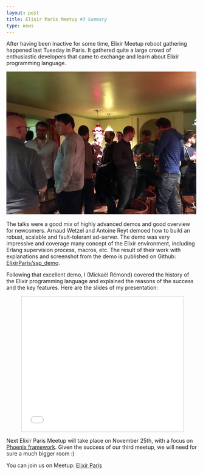 ```yaml
---
layout: post
title: Elixir Paris Meetup #3 Summary
type: news
---
```

After having been inactive for some time, Elixir Meetup reboot gathering happened last Tuesday in Paris. It gathered quite a large crowd of enthusiastic developers that came to exchange and learn about Elixir programming language.

<img src="/images/posts/meetup-3.png" alt="IMG_0099" width="500" height="375"/>

The talks were a good mix of highly advanced demos and good overview for newcomers. Arnaud Wetzel and Antoine Reyt demoed how to build an robust, scalable and fault-tolerant ad-server. The demo was very impressive and coverage many concept of the Elixir environment, including Erlang supervision process, macros, etc. The result of their work with explanations and screenshot from the demo is published on Github: <a href="https://github.com/ElixirParis/ssp_demo">ElixirParis/ssp_demo</a>.

Following that excellent demo, I (Mickaël Rémond) covered the history of the Elixir programming language and explained the reasons of the success and the key features. Here are the slides of my presentation:

<div align="center"><iframe src="//www.slideshare.net/slideshow/embed_code/key/KR7MakSXcx9VID" align="middle" width="425" height="355" frameborder="0" marginwidth="0" marginheight="0" scrolling="no" style="border:1px solid #CCC; border-width:1px; margin-bottom:5px; max-width: 100%; display:block;" allowfullscreen> </iframe></div>

Next Elixir Paris Meetup will take place on November 25th, with a focus on <a href="http://www.phoenixframework.org">Phoenix framework</a>. Given the success of our third meetup, we will need for sure a much bigger room :)

You can join us on Meetup: <a href="http://www.meetup.com/fr/elixir/events/225579791/">Elixir Paris</a>
